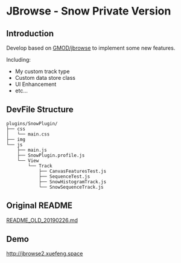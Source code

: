 # JBrowse - Snow Private Version
## Introduction
Develop based on [GMOD/jbrowse](https://github.com/GMOD/jbrowse) to implement some new features.

Including:
* My custom track type
* Custom data store class
* UI Enhancement
* etc...

## DevFile Structure
    plugins/SnowPlugin/
    ├── css
    │   └── main.css
    ├── img
    └── js
        ├── main.js
        ├── SnowPlugin.profile.js
        └── View
            └── Track
                ├── CanvasFeaturesTest.js
                ├── SequenceTest.js
                ├── SnowHistogramTrack.js
                └── SnowSequenceTrack.js
                
## Original README
[README_OLD_20190226.md](https://github.com/penguin806/jbrowse/blob/master/README_OLD_20190226.md)

## Demo
<http://jbrowse2.xuefeng.space>
